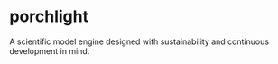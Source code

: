 # porchlight
A scientific model engine designed with sustainability and continuous development in mind.
